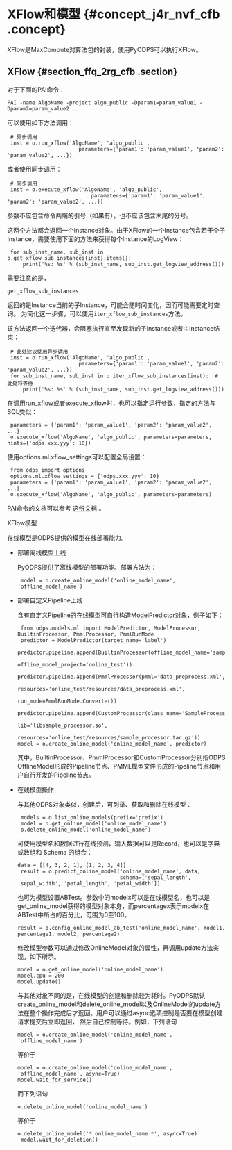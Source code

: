 # XFlow和模型 {#concept_j4r_nvf_cfb .concept}

XFlow是MaxCompute对算法包的封装，使用PyODPS可以执行XFlow。

## XFlow {#section_ffq_2rg_cfb .section}

对于下面的PAI命令：

```
PAI -name AlgoName -project algo_public -Dparam1=param_value1 -Dparam2=param_value2 ...
```

可以使用如下方法调用：

```
 # 异步调用
 inst = o.run_xflow('AlgoName', 'algo_public',
                       parameters={'param1': 'param_value1', 'param2': 'param_value2', ...})
```

或者使用同步调用：

```
 # 同步调用
 inst = o.execute_xflow('AlgoName', 'algo_public',
                           parameters={'param1': 'param_value1', 'param2': 'param_value2', ...})
```

参数不应包含命令两端的引号（如果有），也不应该包含末尾的分号。

这两个方法都会返回一个Instance对象。由于XFlow的一个Instance包含若干个子 Instance，需要使用下面的方法来获得每个Instance的LogView：

```
 for sub_inst_name, sub_inst in o.get_xflow_sub_instances(inst).items():
     print('%s: %s' % (sub_inst_name, sub_inst.get_logview_address()))
```

需要注意的是，

`get_xflow_sub_instances`

返回的是Instance当前的子Instance，可能会随时间变化，因而可能需要定时查询。 为简化这一步骤，可以使用`iter_xflow_sub_instances`方法。

该方法返回一个迭代器，会阻塞执行直至发现新的子Instance或者主Instance结束：

```
 # 此处建议使用异步调用
 inst = o.run_xflow('AlgoName', 'algo_public',
                       parameters={'param1': 'param_value1', 'param2': 'param_value2', ...})
 for sub_inst_name, sub_inst in o.iter_xflow_sub_instances(inst):  # 此处将等待
     print('%s: %s' % (sub_inst_name, sub_inst.get_logview_address()))
```

在调用run\_xflow或者execute\_xflow时，也可以指定运行参数，指定的方法与SQL类似：

```
 parameters = {'param1': 'param_value1', 'param2': 'param_value2', ...}
 o.execute_xflow('AlgoName', 'algo_public', parameters=parameters, hints={'odps.xxx.yyy': 10})
```

使用options.ml.xflow\_settings可以配置全局设置：

```
 from odps import options
 options.ml.xflow_settings = {'odps.xxx.yyy': 10}
 parameters = {'param1': 'param_value1', 'param2': 'param_value2', ...}
 o.execute_xflow('AlgoName', 'algo_public', parameters=parameters)
```

PAI命令的文档可以参考 [这份文档](https://help.aliyun.com/document_detail/42703.html) 。

XFlow模型

在线模型是ODPS提供的模型在线部署能力。

-   部署离线模型上线

    PyODPS提供了离线模型的部署功能。部署方法为：

    ```
     model = o.create_online_model('online_model_name', 'offline_model_name')
    ```

-   部署自定义Pipeline上线

    含有自定义Pipeline的在线模型可自行构造ModelPredictor对象，例子如下：

    ```
     from odps.models.ml import ModelPredictor, ModelProcessor, BuiltinProcessor, PmmlProcessor, PmmlRunMode
     predictor = ModelPredictor(target_name='label')
     predictor.pipeline.append(BuiltinProcessor(offline_model_name='sample_offlinemodel',
                                                offline_model_project='online_test'))
     predictor.pipeline.append(PmmlProcessor(pmml='data_preprocess.xml',
                                             resources='online_test/resources/data_preprocess.xml',
                                             run_mode=PmmlRunMode.Converter))
     predictor.pipeline.append(CustomProcessor(class_name='SampleProcessor',
                                               lib='libsample_processor.so',
                                               resources='online_test/resources/sample_processor.tar.gz'))
    model = o.create_online_model('online_model_name', predictor)
    ```

    其中，BuiltinProcessor、PmmlProcessor和CustomProcessor分别指ODPS OfflineModel形成的Pipeline节点、PMML模型文件形成的Pipeline节点和用户自行开发的Pipeline节点。

-   在线模型操作

    与其他ODPS对象类似，创建后，可列举、获取和删除在线模型：

    ```
     models = o.list_online_models(prefix='prefix')
     model = o.get_online_model('online_model_name')
     o.delete_online_model('online_model_name')
    ```

    可使用模型名和数据进行在线预测，输入数据可以是Record，也可以是字典或数组和 Schema 的组合：

    ```
    data = [[4, 3, 2, 1], [1, 2, 3, 4]]
     result = o.predict_online_model('online_model_name', data,
                                     schema=['sepal_length', 'sepal_width', 'petal_length', 'petal_width'])
    ```

    也可为模型设置ABTest。参数中的modelx可以是在线模型名，也可以是 get\_online\_model获得的模型对象本身，而percentagex表示modelx在ABTest中所占的百分比，范围为0至100。

    ```
    result = o.config_online_model_ab_test('online_model_name', model1, percentage1, model2, percentage2)
    ```

    修改模型参数可以通过修改OnlineModel对象的属性，再调用update方法实现，如下所示。

    ```
    model = o.get_online_model('online_model_name')
    model.cpu = 200
    model.update()
    ```

    与其他对象不同的是，在线模型的创建和删除较为耗时。PyODPS默认 create\_online\_model和delete\_online\_model以及OnlineModel的update方法在整个操作完成后才返回。用户可以通过async选项控制是否要在模型创建请求提交后立即返回， 然后自己控制等待。例如，下列语句

    ```
    model = o.create_online_model('online_model_name', 'offline_model_name')
    ```

    等价于

    ```
    model = o.create_online_model('online_model_name', 'offline_model_name', async=True)
    model.wait_for_service()
    ```

    而下列语句

    ```
    o.delete_online_model('online_model_name')
    ```

    等价于

    ```
    o.delete_online_model('* online_model_name *', async=True)
     model.wait_for_deletion()
    ```


